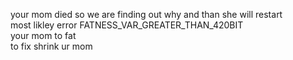your mom died so we are finding out why and than she will restart
<br>most likley error FATNESS_VAR_GREATER_THAN_420BIT
<br>    your mom to fat
<br> to fix shrink ur mom
